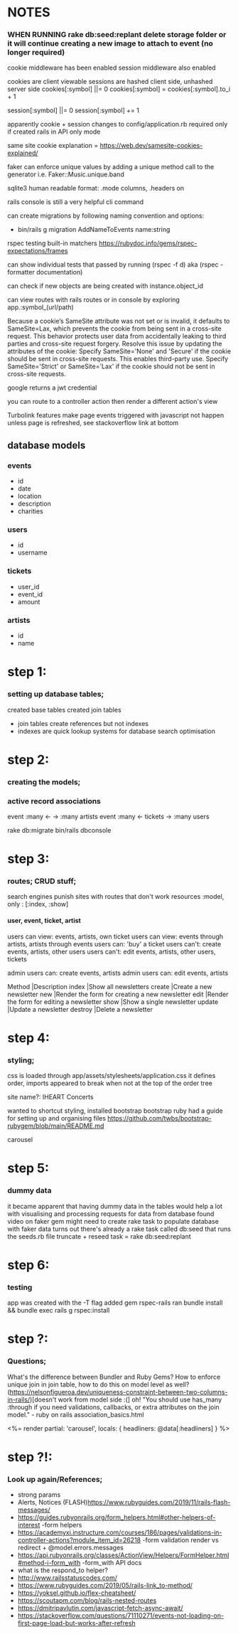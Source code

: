 # NOTES
### WHEN RUNNING rake db:seed:replant delete storage folder or it will continue creating a new image to attach to event (no longer required)

cookie middleware has been enabled
session middleware also enabled

cookies are client viewable
sessions are hashed client side, unhashed server side
cookies[:symbol] ||= 0
cookies[:symbol] = cookies[:symbol].to_i + 1

session[:symbol] ||= 0
session[:symbol] += 1

apparently cookie + session changes to config/application.rb required only if created rails in API only mode

same site cookie explanation = https://web.dev/samesite-cookies-explained/

faker can enforce unique values by adding a unique method call to the generator i.e. Faker::Music.unique.band 

sqlite3 human readable format: .mode columns, .headers on

rails console is still a very helpful cli command

can create migrations by following naming convention and options:
  - bin/rails g migration AddNameToEvents name:string

rspec testing built-in matchers
https://rubydoc.info/gems/rspec-expectations/frames

can show individual tests that passed by running (rspec -f d) aka (rspec -formatter documentation)

can check if new objects are being created with instance.object_id

can view routes with rails routes or in console by exploring app.:symbol_(url/path)

Because a cookie’s SameSite attribute was not set or is invalid, it defaults to SameSite=Lax, which prevents the cookie from being sent in a cross-site request. This behavior protects user data from accidentally leaking to third parties and cross-site request forgery.
Resolve this issue by updating the attributes of the cookie:
Specify SameSite='None' and 'Secure' if the cookie should be sent in cross-site requests. This enables third-party use.
Specify SameSite='Strict' or SameSite='Lax' if the cookie should not be sent in cross-site requests.

google returns a jwt credential

you can route to a controller action then render a different action's view

Turbolink features make page events triggered with javascript not happen unless page is refreshed, see stackoverflow link at bottom

## database models

### events
- id
- date
- location
- description
- charities

### users
- id
- username

### tickets
- user_id
- event_id
- amount

### artists
- id
- name

# step 1:
### setting up database tables;
created base tables
created join tables
  - join tables create references but not indexes
  - indexes are quick lookup systems for database search optimisation

# step 2:
### creating the models;
### active record associations

event :many <-  -> :many artists
event :many <- tickets -> :many users

rake db:migrate
bin/rails dbconsole

# step 3:
### routes; CRUD stuff;
search engines punish sites with routes that don't work
resources :model, only : [:index, :show]

#### user, event, ticket, artist
users can view: events, artists, own ticket
users can view: events through artists, artists through events
users can: 'buy' a ticket
users can't: create events, artists, other users
users can't: edit events, artists, other users, tickets

admin users can: create events, artists
admin users can: edit events, artists

Method  |Description
index	  |Show all newsletters
create	|Create a new newsletter
new	    |Render the form for creating a new newsletter
edit	  |Render the form for editing a newsletter
show	  |Show a single newsletter
update	|Update a newsletter
destroy	|Delete a newsletter

# step 4:
### styling;

css is loaded through app/assets/stylesheets/application.css
it defines order, imports appeared to break when not at the top of the order tree

site name?: IHEART Concerts

wanted to shortcut styling, installed bootstrap
bootstrap ruby had a guide for setting up and organising files
https://github.com/twbs/bootstrap-rubygem/blob/main/README.md

carousel

# step 5:
### dummy data

it became apparent that having dummy data in the tables would help a lot with visualising and processing requests for data from database
found video on faker gem
might need to create rake task to populate database with faker data
turns out there's already a rake task called db:seed that runs the seeds.rb file
truncate + reseed task = rake db:seed:replant

# step 6:
### testing

app was created with the -T flag
added gem rspec-rails
ran bundle install && bundle exec rails g rspec:install

# step ?:
### Questions;

What's the difference between Bundler and Ruby Gems?
How to enforce unique join in join table, how to do this on model level as well? (https://nelsonfigueroa.dev/uniqueness-constraint-between-two-columns-in-rails/)[doesn't work from model side :(]
oh! "You should use has_many :through if you need validations, callbacks, or extra attributes on the join model." - ruby on rails association_basics.html

<%= render partial: 'carousel', locals: { headliners: @data[:headliners] } %>

# step ?!:
### Look up again/References;
- strong params
- Alerts, Notices (FLASH)https://www.rubyguides.com/2019/11/rails-flash-messages/
- https://guides.rubyonrails.org/form_helpers.html#other-helpers-of-interest -form helpers
- https://academyxi.instructure.com/courses/186/pages/validations-in-controller-actions?module_item_id=26218 -form validation render vs redirect + @model.errors.messages
- https://api.rubyonrails.org/classes/ActionView/Helpers/FormHelper.html#method-i-form_with -form_with API docs
- what is the respond_to helper?
- http://www.railsstatuscodes.com/
- https://www.rubyguides.com/2019/05/rails-link_to-method/
- https://yoksel.github.io/flex-cheatsheet/
- https://scoutapm.com/blog/rails-nested-routes
- https://dmitripavlutin.com/javascript-fetch-async-await/
- https://stackoverflow.com/questions/71110271/events-not-loading-on-first-page-load-but-works-after-refresh
